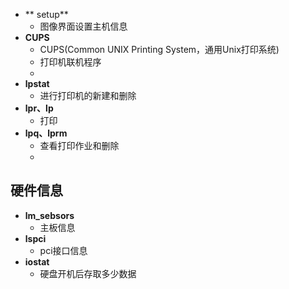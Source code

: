 - ** setup**
	- 图像界面设置主机信息
- **CUPS**
	- CUPS(Common UNIX Printing System，通用Unix打印系统)
	- 打印机联机程序
	- 
- **lpstat**
	- 进行打印机的新建和删除
- **lpr、lp**
	- 打印
- **lpq、lprm**
	- 查看打印作业和删除
	- 
## 硬件信息
- **lm_sebsors**
	- 主板信息
- **lspci**
	- pci接口信息
- **iostat**
	- 硬盘开机后存取多少数据

<!--stackedit_data:
eyJoaXN0b3J5IjpbMTc3Mjg5MzI3MywtMTY1MTA1NzM1OSwtOD
c0NTkzOTI2LDE1MjQyMjEyMzksLTIwODg3NDY2MTJdfQ==
-->